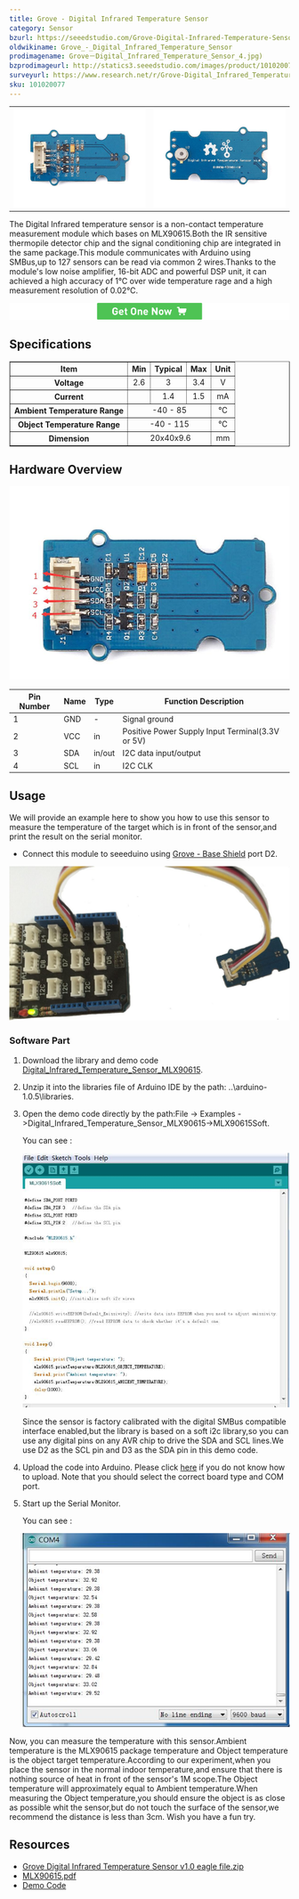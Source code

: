 ```yaml
---
title: Grove - Digital Infrared Temperature Sensor
category: Sensor
bzurl: https://seeedstudio.com/Grove-Digital-Infrared-Temperature-Sensor-p-2385.html
oldwikiname: Grove_-_Digital_Infrared_Temperature_Sensor
prodimagename: Grove－Digital_Infrared_Temperature_Sensor_4.jpg)
bzprodimageurl: http://statics3.seeedstudio.com/images/product/101020077 1.jpg
surveyurl: https://www.research.net/r/Grove-Digital_Infrared_Temperature_Sensor
sku: 101020077
---
```


<table>
    <tr>
        <td><img src="assets/Grove-Digital_Infrared_Temperature_Sensor/img/Grove－Digital_Infrared_Temperature_Sensor_1.jpg"></td>
        <td><img src="assets/Grove-Digital_Infrared_Temperature_Sensor/img/Grove－Digital_Infrared_Temperature_Sensor_2.jpg"></td>
    </tr>
</table>

The Digital Infrared temperature sensor is a non-contact temperature measurement module which bases on MLX90615.Both the IR sensitive thermopile detector chip and the signal conditioning chip are integrated in the same package.This module communicates with Arduino using SMBus,up to 127 sensors can be read via common 2 wires.Thanks to the module's low noise amplifier, 16-bit ADC and powerful DSP unit, it can achieved a high accuracy of 1℃ over wide temperature rage and a high measurement resolution of 0.02℃.

[![](assets/common/Get_One_Now_Banner.png)](http://www.seeedstudio.com/Grove-Digital-Infrared-Temperature-Sensor-p-2385.html)

Specifications
-------------

<table border="1" cellspacing="0" width="50%">
<tr>
<th>
Item
</th>
<th>
Min
</th>
<th>
Typical
</th>
<th>
Max
</th>
<th>
Unit
</th>
</tr>
<tr align="center">
<th scope="row">
Voltage
</th>
<td>
2.6
</td>
<td>
3
</td>
<td>
3.4
</td>
<td>
V
</td>
</tr>
<tr align="center">
<th scope="row">
Current
</th>
<td>
</td>
<td>
1.4
</td>
<td>
1.5
</td>
<td>
mA
</td>
</tr>
<tr align="center">
<th scope="row">
Ambient Temperature Range
</th>
<td colspan="3">
-40 - 85
</td>
<td>
℃
</td>
</tr>
<tr align="center">
<th scope="row">
Object Temperature Range
</th>
<td colspan="3">
-40 - 115
</td>
<td>
℃
</td>
</tr>
<tr align="center">
<th scope="row">
Dimension
</th>
<td colspan="3">
 20x40x9.6
</td>
<td>
mm
</td>
</tr>
</table>

Hardware Overview
------------------

![](assets/Grove-Digital_Infrared_Temperature_Sensor/img/Grove－Digital_Infrared_Temperature_Sensor_4.jpg)

| Pin Number | Name | Type   | Function Description                             |
|------------|------|--------|--------------------------------------------------|
| 1          | GND  | -      | Signal ground                                    |
| 2          | VCC  | in     | Positive Power Supply Input Terminal(3.3V or 5V) |
| 3          | SDA  | in/out | I2C data input/output                            |
| 4          | SCL  | in     | I2C CLK                                          |

Usage
-----

We will provide an example here to show you how to use this sensor to measure the temperature of the target which is in front of the sensor,and print the result on the serial monitor.

-   Connect this module to seeeduino using [Grove - Base Shield](/Grove-Base_Shield "Grove - Base Shield") port D2.

![](assets/Grove-Digital_Infrared_Temperature_Sensor/img/Digital_Infrared_Temperature_Sensor4.JPG)

### Software Part

1. Download the library and demo code [Digital_Infrared_Temperature_Sensor_MLX90615](https://github.com/Seeed-Studio/Digital_Infrared_Temperature_Sensor_MLX90615).
2. Unzip it into the libraries file of Arduino IDE by the path: ..\\arduino-1.0.5\\libraries.
3. Open the demo code directly by the path:File -&gt; Examples ->Digital_Infrared_Temperature_Sensor_MLX90615->MLX90615Soft.

    You can see :

    ![](assets/Grove-Digital_Infrared_Temperature_Sensor/img/MLX90615_demo_code.jpg)

    Since the sensor is factory calibrated with the digital SMBus compatible interface enabled,but the library is based on a soft i2c library,so you can use any digital pins on any AVR chip to drive the SDA and SCL lines.We use D2 as the SCL pin and D3 as the SDA pin in this demo code.

4. Upload the code into Arduino. Please click [here](/Upload_Code "Upload Code") if you do not know how to upload. Note that you should select the correct board type and COM port.
5. Start up the Serial Monitor.

    You can see :

    ![](assets/Grove-Digital_Infrared_Temperature_Sensor/img/Digital_Infrared_Temperature_Sensor_Serial_Monitor.jpg)

Now, you can measure the temperature with this sensor.Ambient temperature is the MLX90615 package temperature and Object temperature is the object target temperature.According to our experiment,when you place the sensor in the normal indoor temperature,and ensure that there is nothing source of heat in front of the sensor's 1M scope.The Object temperature will approximately equal to Ambient temperature.When measuring the Object temperature,you should ensure the object is as close as possible whit the sensor,but do not touch the surface of the sensor,we recommend the distance is less than 3cm. Wish you have a fun try.

Resources
--------

- [Grove Digital Infrared Temperature Sensor v1.0 eagle file.zip](assets/Grove-Digital_Infrared_Temperature_Sensor/res/Grove_Digital_Infrared_Temperature_Sensor_v1.0_eagle_file.zip "File:Grove Digital Infrared Temperature Sensor v1.0 eagle file.zip")
- [MLX90615.pdf](assets/Grove-Digital_Infrared_Temperature_Sensor/res/MLX90615.pdf "File:MLX90615.pdf")
- [Demo Code](https://github.com/Seeed-Studio/Digital_Infrared_Temperature_Sensor_MLX90615)

<!-- This Markdown file was created from http://www.seeedstudio.com/wiki/Grove_-_Digital_Infrared_Temperature_Sensor -->
